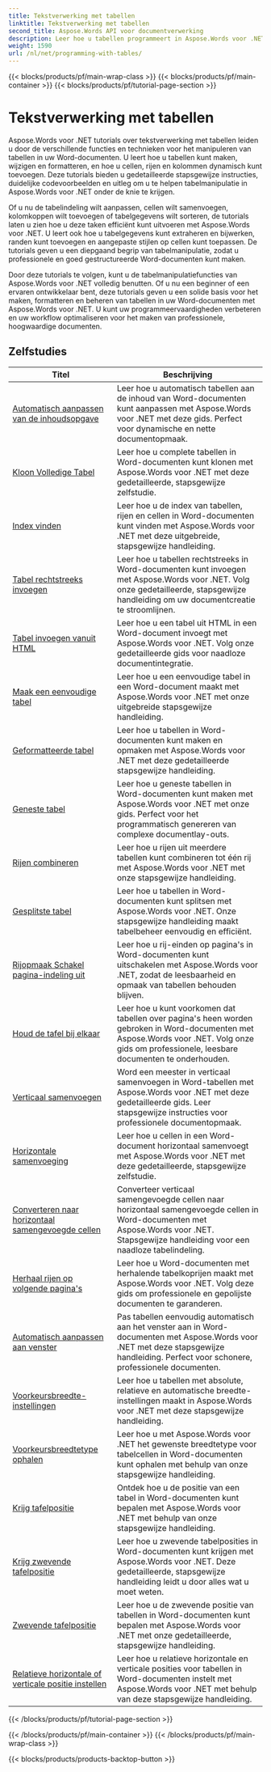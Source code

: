 ```yaml
---
title: Tekstverwerking met tabellen
linktitle: Tekstverwerking met tabellen
second_title: Aspose.Words API voor documentverwerking
description: Leer hoe u tabellen programmeert in Aspose.Words voor .NET. Leer hoe u tabellen in uw Word-documenten maakt, bewerkt en opmaakt met stapsgewijze tutorials en C#-codevoorbeelden.
weight: 1590
url: /nl/net/programming-with-tables/
---
```


{{< blocks/products/pf/main-wrap-class >}}
{{< blocks/products/pf/main-container >}}
{{< blocks/products/pf/tutorial-page-section >}}

# Tekstverwerking met tabellen

Aspose.Words voor .NET tutorials over tekstverwerking met tabellen leiden u door de verschillende functies en technieken voor het manipuleren van tabellen in uw Word-documenten. U leert hoe u tabellen kunt maken, wijzigen en formatteren, en hoe u cellen, rijen en kolommen dynamisch kunt toevoegen. Deze tutorials bieden u gedetailleerde stapsgewijze instructies, duidelijke codevoorbeelden en uitleg om u te helpen tabelmanipulatie in Aspose.Words voor .NET onder de knie te krijgen.

Of u nu de tabelindeling wilt aanpassen, cellen wilt samenvoegen, kolomkoppen wilt toevoegen of tabelgegevens wilt sorteren, de tutorials laten u zien hoe u deze taken efficiënt kunt uitvoeren met Aspose.Words voor .NET. U leert ook hoe u tabelgegevens kunt extraheren en bijwerken, randen kunt toevoegen en aangepaste stijlen op cellen kunt toepassen. De tutorials geven u een diepgaand begrip van tabelmanipulatie, zodat u professionele en goed gestructureerde Word-documenten kunt maken.

Door deze tutorials te volgen, kunt u de tabelmanipulatiefuncties van Aspose.Words voor .NET volledig benutten. Of u nu een beginner of een ervaren ontwikkelaar bent, deze tutorials geven u een solide basis voor het maken, formatteren en beheren van tabellen in uw Word-documenten met Aspose.Words voor .NET. U kunt uw programmeervaardigheden verbeteren en uw workflow optimaliseren voor het maken van professionele, hoogwaardige documenten.

 ## Zelfstudies
| Titel | Beschrijving |
| --- | --- |
| [Automatisch aanpassen van de inhoudsopgave](./auto-fit-table-to-contents/) | Leer hoe u automatisch tabellen aan de inhoud van Word-documenten kunt aanpassen met Aspose.Words voor .NET met deze gids. Perfect voor dynamische en nette documentopmaak. |
| [Kloon Volledige Tabel](./clone-complete-table/) | Leer hoe u complete tabellen in Word-documenten kunt klonen met Aspose.Words voor .NET met deze gedetailleerde, stapsgewijze zelfstudie. |
| [Index vinden](./finding-index/) | Leer hoe u de index van tabellen, rijen en cellen in Word-documenten kunt vinden met Aspose.Words voor .NET met deze uitgebreide, stapsgewijze handleiding. |
| [Tabel rechtstreeks invoegen](./insert-table-directly/) | Leer hoe u tabellen rechtstreeks in Word-documenten kunt invoegen met Aspose.Words voor .NET. Volg onze gedetailleerde, stapsgewijze handleiding om uw documentcreatie te stroomlijnen. |
| [Tabel invoegen vanuit HTML](./insert-table-from-html/) | Leer hoe u een tabel uit HTML in een Word-document invoegt met Aspose.Words voor .NET. Volg onze gedetailleerde gids voor naadloze documentintegratie. |
| [Maak een eenvoudige tabel](./create-simple-table/) | Leer hoe u een eenvoudige tabel in een Word-document maakt met Aspose.Words voor .NET met onze uitgebreide stapsgewijze handleiding. |
| [Geformatteerde tabel](./formatted-table/) | Leer hoe u tabellen in Word-documenten kunt maken en opmaken met Aspose.Words voor .NET met deze gedetailleerde stapsgewijze handleiding. |
| [Geneste tabel](./nested-table/) | Leer hoe u geneste tabellen in Word-documenten kunt maken met Aspose.Words voor .NET met onze gids. Perfect voor het programmatisch genereren van complexe documentlay-outs. |
| [Rijen combineren](./combine-rows/) | Leer hoe u rijen uit meerdere tabellen kunt combineren tot één rij met Aspose.Words voor .NET met onze stapsgewijze handleiding. |
| [Gesplitste tabel](./split-table/) | Leer hoe u tabellen in Word-documenten kunt splitsen met Aspose.Words voor .NET. Onze stapsgewijze handleiding maakt tabelbeheer eenvoudig en efficiënt. |
| [Rijopmaak Schakel pagina-indeling uit](./row-format-disable-break-across-pages/) | Leer hoe u rij-einden op pagina's in Word-documenten kunt uitschakelen met Aspose.Words voor .NET, zodat de leesbaarheid en opmaak van tabellen behouden blijven. |
| [Houd de tafel bij elkaar](./keep-table-together/) | Leer hoe u kunt voorkomen dat tabellen over pagina's heen worden gebroken in Word-documenten met Aspose.Words voor .NET. Volg onze gids om professionele, leesbare documenten te onderhouden. |
| [Verticaal samenvoegen](./vertical-merge/) | Word een meester in verticaal samenvoegen in Word-tabellen met Aspose.Words voor .NET met deze gedetailleerde gids. Leer stapsgewijze instructies voor professionele documentopmaak. |
| [Horizontale samenvoeging](./horizontal-merge/) | Leer hoe u cellen in een Word-document horizontaal samenvoegt met Aspose.Words voor .NET met deze gedetailleerde, stapsgewijze zelfstudie. |
| [Converteren naar horizontaal samengevoegde cellen](./convert-to-horizontally-merged-cells/) | Converteer verticaal samengevoegde cellen naar horizontaal samengevoegde cellen in Word-documenten met Aspose.Words voor .NET. Stapsgewijze handleiding voor een naadloze tabelindeling. |
| [Herhaal rijen op volgende pagina's](./repeat-rows-on-subsequent-pages/) | Leer hoe u Word-documenten met herhalende tabelkoprijen maakt met Aspose.Words voor .NET. Volg deze gids om professionele en gepolijste documenten te garanderen. |
| [Automatisch aanpassen aan venster](./auto-fit-to-page-width/) | Pas tabellen eenvoudig automatisch aan het venster aan in Word-documenten met Aspose.Words voor .NET met deze stapsgewijze handleiding. Perfect voor schonere, professionele documenten. |
| [Voorkeursbreedte-instellingen](./preferred-width-settings/) | Leer hoe u tabellen met absolute, relatieve en automatische breedte-instellingen maakt in Aspose.Words voor .NET met deze stapsgewijze handleiding. |
| [Voorkeursbreedtetype ophalen](./retrieve-preferred-width-type/) | Leer hoe u met Aspose.Words voor .NET het gewenste breedtetype voor tabelcellen in Word-documenten kunt ophalen met behulp van onze stapsgewijze handleiding. |
| [Krijg tafelpositie](./get-table-position/) | Ontdek hoe u de positie van een tabel in Word-documenten kunt bepalen met Aspose.Words voor .NET met behulp van onze stapsgewijze handleiding. |
| [Krijg zwevende tafelpositie](./get-floating-table-position/) | Leer hoe u zwevende tabelposities in Word-documenten kunt krijgen met Aspose.Words voor .NET. Deze gedetailleerde, stapsgewijze handleiding leidt u door alles wat u moet weten. |
| [Zwevende tafelpositie](./floating-table-position/) | Leer hoe u de zwevende positie van tabellen in Word-documenten kunt bepalen met Aspose.Words voor .NET met onze gedetailleerde, stapsgewijze handleiding. |
| [Relatieve horizontale of verticale positie instellen](./set-relative-horizontal-or-vertical-position/) | Leer hoe u relatieve horizontale en verticale posities voor tabellen in Word-documenten instelt met Aspose.Words voor .NET met behulp van deze stapsgewijze handleiding. |
{{< /blocks/products/pf/tutorial-page-section >}}

{{< /blocks/products/pf/main-container >}}
{{< /blocks/products/pf/main-wrap-class >}}

{{< blocks/products/products-backtop-button >}}
